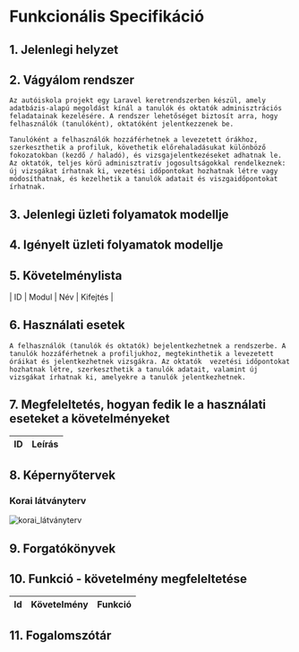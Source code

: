 # Funkcionális Specifikáció
## 1. Jelenlegi helyzet


## 2. Vágyálom rendszer
    Az autóiskola projekt egy Laravel keretrendszerben készül, amely adatbázis-alapú megoldást kínál a tanulók és oktatók adminisztrációs feladatainak kezelésére. A rendszer lehetőséget biztosít arra, hogy felhasználók (tanulóként), oktatóként jelentkezzenek be.

    Tanulóként a felhasználók hozzáférhetnek a levezetett órákhoz, szerkeszthetik a profiluk, követhetik előrehaladásukat különböző fokozatokban (kezdő / haladó), és vizsgajelentkezéseket adhatnak le. Az oktatók, teljes körű adminisztratív jogosultságokkal rendelkeznek: új vizsgákat írhatnak ki, vezetési időpontokat hozhatnak létre vagy módosíthatnak, és kezelhetik a tanulók adatait és viszgaidőpontokat írhatnak.


## 3. Jelenlegi üzleti folyamatok modellje



## 4. Igényelt üzleti folyamatok modellje


## 5. Követelménylista

| ID | Modul | Név | Kifejtés |


## 6. Használati esetek
    A felhasználók (tanulók és oktatók) bejelentkezhetnek a rendszerbe. A tanulók hozzáférhetnek a profiljukhoz, megtekinthetik a levezetett óráikat és jelentkezhetnek vizsgákra. Az oktatók  vezetési időpontokat hozhatnak létre, szerkeszthetik a tanulók adatait, valamint új vizsgákat írhatnak ki, amelyekre a tanulók jelentkezhetnek.


## 7. Megfeleltetés, hogyan fedik le a használati eseteket a követelményeket
|ID|Leírás           |
|-------------------------|---------------------------|


## 8. Képernyőtervek

### Korai látványterv
![korai_látványterv](../Img/memulatoralphfa.jpg)


## 9. Forgatókönyvek


## 10. Funkció - követelmény megfeleltetése

 | Id | Követelmény | Funkció |
 | :---: | --- | --- |

## 11. Fogalomszótár

